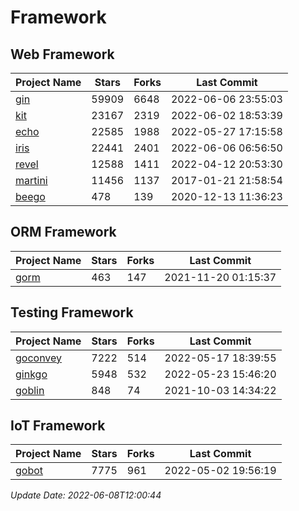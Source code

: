 # Framework

## Web Framework
| Project Name | Stars | Forks | Last Commit |
| ------------ | ----- | ----- | ----------- |
| [gin](https://github.com/gin-gonic/gin) | 59909 | 6648 | 2022-06-06 23:55:03 |
| [kit](https://github.com/go-kit/kit) | 23167 | 2319 | 2022-06-02 18:53:39 |
| [echo](https://github.com/labstack/echo) | 22585 | 1988 | 2022-05-27 17:15:58 |
| [iris](https://github.com/kataras/iris) | 22441 | 2401 | 2022-06-06 06:56:50 |
| [revel](https://github.com/revel/revel) | 12588 | 1411 | 2022-04-12 20:53:30 |
| [martini](https://github.com/go-martini/martini) | 11456 | 1137 | 2017-01-21 21:58:54 |
| [beego](https://github.com/astaxie/beego) | 478 | 139 | 2020-12-13 11:36:23 |

## ORM Framework
| Project Name | Stars | Forks | Last Commit |
| ------------ | ----- | ----- | ----------- |
| [gorm](https://github.com/jinzhu/gorm) | 463 | 147 | 2021-11-20 01:15:37 |

## Testing Framework
| Project Name | Stars | Forks | Last Commit |
| ------------ | ----- | ----- | ----------- |
| [goconvey](https://github.com/smartystreets/goconvey) | 7222 | 514 | 2022-05-17 18:39:55 |
| [ginkgo](https://github.com/onsi/ginkgo) | 5948 | 532 | 2022-05-23 15:46:20 |
| [goblin](https://github.com/franela/goblin) | 848 | 74 | 2021-10-03 14:34:22 |

## IoT Framework
| Project Name | Stars | Forks | Last Commit |
| ------------ | ----- | ----- | ----------- |
| [gobot](https://github.com/hybridgroup/gobot) | 7775 | 961 | 2022-05-02 19:56:19 |

*Update Date: 2022-06-08T12:00:44*